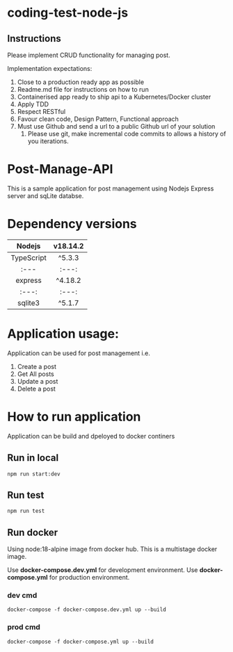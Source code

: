 # coding-test-node-js


## Instructions

Please implement CRUD functionality for managing post.  

Implementation expectations:

1. Close to a production ready app as possible
1. Readme.md file for instructions on how to run
1. Containerised app ready to ship api to a Kubernetes/Docker cluster
1. Apply TDD
1. Respect RESTful
1. Favour clean code, Design Pattern, Functional approach
1. Must use Github and send a url to a public Github url of your solution
	1. Please use git,  make incremental code commits to allows a history of you iterations.


# Post-Manage-API

This is a sample application for post management using Nodejs Express server and sqLite databse.

# Dependency versions

| Nodejs | v18.14.2 |
| :---: | :---: |
TypeScript | ^5.3.3 |
| :--- | :---: |
express | ^4.18.2 |
| :---: | :---: |
| sqlite3 | ^5.1.7 |

# Application usage:

Application can be used for post management i.e.

1. Create a post
2. Get All posts
3. Update a post
4. Delete a post


# How to run application

Application can be build and dpeloyed to docker continers

## Run in local

```
npm run start:dev
```

## Run test 

```
npm run test
```

## Run docker

Using node:18-alpine image from docker hub.
This is a multistage docker image. 

Use **docker-compose.dev.yml** for development environment.
Use **docker-compose.yml** for production environment.

### dev cmd
```
docker-compose -f docker-compose.dev.yml up --build
```

### prod cmd
```
docker-compose -f docker-compose.yml up --build
```